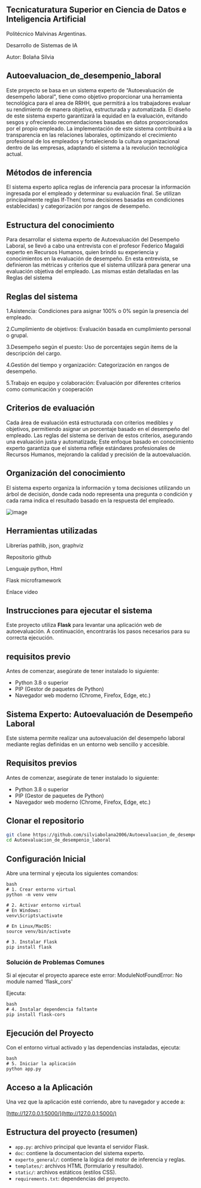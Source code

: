 ## Tecnicaturatura Superior en Ciencia de Datos e Inteligencia Artificial

Politécnico Malvinas Argentinas.

Desarrollo de Sistemas de IA

Autor: Bolaña Silvia

## Autoevaluacion_de_desempenio_laboral



Este proyecto se basa en un sistema experto de “Autoevaluación de desempeño laboral", tiene como objetivo proporcionar una herramienta tecnológica para el area de RRHH, que permitirá a los trabajadores evaluar su rendimiento de manera objetiva, estructurada y automatizada. El diseño de este sistema experto garantizará la equidad en la evaluación, evitando sesgos y ofreciendo recomendaciones basadas en datos proporcionados por el propio empleado. La implementación de este sistema contribuirá a la transparencia en las relaciones laborales, optimizando el crecimiento profesional de los empleados y fortaleciendo la cultura organizacional dentro de las empresas, adaptando el sistema a la revolución tecnológica actual.

## Métodos de inferencia

El sistema experto aplica reglas de inferencia para procesar la información ingresada por el empleado y determinar su evaluación final. Se utilizan principalmente reglas If-Then( toma decisiones basadas en condiciones establecidas) y categorización por rangos de desempeño.

## Estructura del conocimiento

Para desarrollar el sistema experto de Autoevaluación del Desempeño Laboral, se llevó a cabo una entrevista con el profesor Federico Magaldi experto en Recursos Humanos, quien brindó su experiencia y conocimientos en la evaluación de desempeño. En esta entrevista, se definieron las métricas y criterios que el sistema utilizará para generar una evaluación objetiva del empleado. Las mismas están detalladas en las Reglas del sistema 

## Reglas del sistema

   1.Asistencia: Condiciones para asignar 100% o 0% según la presencia del empleado.    

   2.Cumplimiento de objetivos: Evaluación basada en cumplimiento personal o grupal. 

   3.Desempeño según el puesto: Uso de porcentajes según ítems de la descripción del cargo.

   4.Gestión del tiempo y organización: Categorización en rangos de desempeño.

   5.Trabajo en equipo y colaboración: Evaluación por diferentes criterios como comunicación y cooperación

## Criterios de evaluación

Cada área de evaluación está estructurada con criterios medibles y objetivos, permitiendo asignar un porcentaje basado en el desempeño del empleado. Las reglas del sistema se derivan de estos criterios, asegurando una evaluación justa y automatizada; Este enfoque basado en conocimiento experto garantiza que el sistema refleje estándares profesionales de Recursos Humanos, mejorando la calidad y precisión de la autoevaluación.

## Organización del conocimiento

El sistema experto organiza la información y toma decisiones utilizando un árbol de decisión, donde cada nodo representa una pregunta o condición y cada rama indica el resultado basado en la respuesta del empleado.

![image](https://github.com/user-attachments/assets/91a86160-8d80-4a75-87dc-a925100abaf6)




## Herramientas utilizadas
Librerías pathlib, json, graphviz

Repositorio github

Lenguaje python, Html

Flask microframework

Enlace video

## Instrucciones para ejecutar el sistema


Este proyecto utiliza **Flask** para levantar una aplicación web de autoevaluación. A continuación, encontrarás los pasos necesarios para su correcta ejecución.


## requisitos previo

Antes de comenzar, asegúrate de tener instalado lo siguiente:

-  Python 3.8 o superior
-  PIP (Gestor de paquetes de Python)
-  Navegador web moderno (Chrome, Firefox, Edge, etc.)


## Sistema Experto: Autoevaluación de Desempeño Laboral

Este sistema permite realizar una autoevaluación del desempeño laboral mediante reglas definidas en un entorno web sencillo y accesible.

## Requisitos previos

Antes de comenzar, asegúrate de tener instalado lo siguiente:

- Python 3.8 o superior  
- PIP (Gestor de paquetes de Python)  
- Navegador web moderno (Chrome, Firefox, Edge, etc.)

## Clonar el repositorio
```bash
git clone https://github.com/silviabolana2006/Autoevaluacion_de_desempenio_laboral.git
cd Autoevaluacion_de_desempenio_laboral
```

##  Configuración Inicial

Abre una terminal y ejecuta los siguientes comandos:

```
bash
# 1. Crear entorno virtual
python -m venv venv
```
```
# 2. Activar entorno virtual
# En Windows:
venv\Scripts\activate
```
```
# En Linux/MacOS:
source venv/bin/activate
```
```
# 3. Instalar Flask
pip install flask
```


###  Solución de Problemas Comunes

Si al ejecutar el proyecto aparece este error:
ModuleNotFoundError: No module named 'flask_cors'


Ejecuta:

```
bash
# 4. Instalar dependencia faltante
pip install flask-cors
```



##  Ejecución del Proyecto

Con el entorno virtual activado y las dependencias instaladas, ejecuta:

```
bash
# 5. Iniciar la aplicación
python app.py
```




##  Acceso a la Aplicación

Una vez que la aplicación esté corriendo, abre tu navegador y accede a:

[http://127.0.0.1:5000/](http://127.0.0.1:5000/)








## Estructura del proyecto (resumen)

- `app.py`: archivo principal que levanta el servidor Flask.
-  `doc`: contiene la documentacion del sistema experto.
- `experto_general/`: contiene la lógica del motor de inferencia y reglas.
- `templates/`: archivos HTML (formulario y resultado).
- `static/`: archivos estáticos (estilos CSS).
- `requirements.txt`: dependencias del proyecto.

